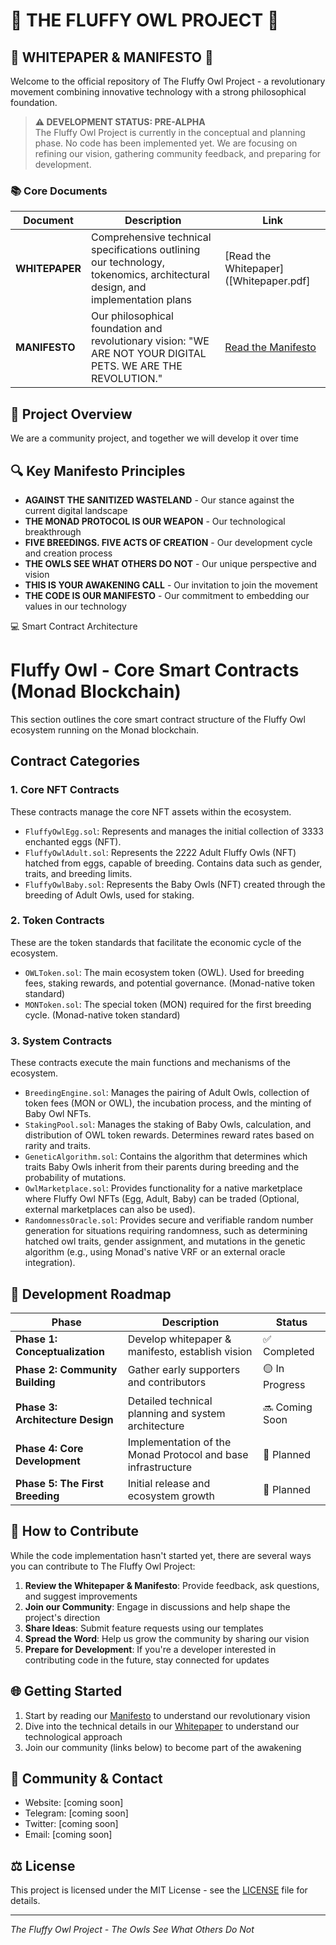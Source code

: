 # 🦉 THE FLUFFY OWL PROJECT 🦉

## 📜 WHITEPAPER & MANIFESTO 📜

Welcome to the official repository of The Fluffy Owl Project - a revolutionary movement combining innovative technology with a strong philosophical foundation.

> **⚠️ DEVELOPMENT STATUS: PRE-ALPHA**  
> The Fluffy Owl Project is currently in the conceptual and planning phase. No code has been implemented yet. We are focusing on refining our vision, gathering community feedback, and preparing for development.

### 📚 Core Documents 

| Document | Description | Link |
|----------|-------------|------|
| **WHITEPAPER** | Comprehensive technical specifications outlining our technology, tokenomics, architectural design, and implementation plans | [Read the Whitepaper]([Whitepaper.pdf] |
| **MANIFESTO** | Our philosophical foundation and revolutionary vision: "WE ARE NOT YOUR DIGITAL PETS. WE ARE THE REVOLUTION." | [Read the Manifesto](THE%20FLUFFY%20OWL%20MANIFESTO%20.pdf) |

## 🚀 Project Overview

We are a community project, and together we will develop it over time

## 🔍 Key Manifesto Principles

- **AGAINST THE SANITIZED WASTELAND** - Our stance against the current digital landscape
- **THE MONAD PROTOCOL IS OUR WEAPON** - Our technological breakthrough
- **FIVE BREEDINGS. FIVE ACTS OF CREATION** - Our development cycle and creation process
- **THE OWLS SEE WHAT OTHERS DO NOT** - Our unique perspective and vision
- **THIS IS YOUR AWAKENING CALL** - Our invitation to join the movement
- **THE CODE IS OUR MANIFESTO** - Our commitment to embedding our values in our technology

  
💻 Smart Contract Architecture 

# Fluffy Owl - Core Smart Contracts (Monad Blockchain)

This section outlines the core smart contract structure of the Fluffy Owl ecosystem running on the Monad blockchain.

## Contract Categories

### 1. Core NFT Contracts

These contracts manage the core NFT assets within the ecosystem.

* `FluffyOwlEgg.sol`: Represents and manages the initial collection of 3333 enchanted eggs (NFT).
* `FluffyOwlAdult.sol`: Represents the 2222 Adult Fluffy Owls (NFT) hatched from eggs, capable of breeding. Contains data such as gender, traits, and breeding limits.
* `FluffyOwlBaby.sol`: Represents the Baby Owls (NFT) created through the breeding of Adult Owls, used for staking.

### 2. Token Contracts

These are the token standards that facilitate the economic cycle of the ecosystem.

* `OWLToken.sol`: The main ecosystem token (OWL). Used for breeding fees, staking rewards, and potential governance. (Monad-native token standard)
* `MONToken.sol`: The special token (MON) required for the first breeding cycle. (Monad-native token standard)

### 3. System Contracts

These contracts execute the main functions and mechanisms of the ecosystem.

* `BreedingEngine.sol`: Manages the pairing of Adult Owls, collection of token fees (MON or OWL), the incubation process, and the minting of Baby Owl NFTs.
* `StakingPool.sol`: Manages the staking of Baby Owls, calculation, and distribution of OWL token rewards. Determines reward rates based on rarity and traits.
* `GeneticAlgorithm.sol`: Contains the algorithm that determines which traits Baby Owls inherit from their parents during breeding and the probability of mutations.
* `OwlMarketplace.sol`: Provides functionality for a native marketplace where Fluffy Owl NFTs (Egg, Adult, Baby) can be traded (Optional, external marketplaces can also be used).
* `RandomnessOracle.sol`: Provides secure and verifiable random number generation for situations requiring randomness, such as determining hatched owl traits, gender assignment, and mutations in the genetic algorithm (e.g., using Monad's native VRF or an external oracle integration).

## 📅 Development Roadmap

| Phase | Description | Status |
|-------|-------------|--------|
| **Phase 1: Conceptualization** | Develop whitepaper & manifesto, establish vision | ✅ Completed |
| **Phase 2: Community Building** | Gather early supporters and contributors | 🟡 In Progress |
| **Phase 3: Architecture Design** | Detailed technical planning and system architecture | 🔜 Coming Soon |
| **Phase 4: Core Development** | Implementation of the Monad Protocol and base infrastructure | 📆 Planned |
| **Phase 5: The First Breeding** | Initial release and ecosystem growth | 📆 Planned |

## 👥 How to Contribute

While the code implementation hasn't started yet, there are several ways you can contribute to The Fluffy Owl Project:

1. **Review the Whitepaper & Manifesto**: Provide feedback, ask questions, and suggest improvements
2. **Join our Community**: Engage in discussions and help shape the project's direction
3. **Share Ideas**: Submit feature requests using our templates
4. **Spread the Word**: Help us grow the community by sharing our vision
5. **Prepare for Development**: If you're a developer interested in contributing code in the future, stay connected for updates

## 🌐 Getting Started

1. Start by reading our [Manifesto](THE%20FLUFFY%20OWL%20MANIFESTO%20.pdf) to understand our revolutionary vision
2. Dive into the technical details in our [Whitepaper](Whitepaper.pdf) to understand our technological approach
3. Join our community (links below) to become part of the awakening

## 👥 Community & Contact

- Website: [coming soon]
- Telegram: [coming soon]
- Twitter: [coming soon]
- Email: [coming soon]

## ⚖️ License

This project is licensed under the MIT License - see the [LICENSE](LICENSE) file for details.

---

*The Fluffy Owl Project - The Owls See What Others Do Not*
